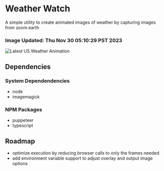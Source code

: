 # Weather Watch

A simple utility to create animated images of weather by capturing images from zoom.earth

### Image Updated: Thu Nov 30 05:10:29 PST 2023

![Latest US Weather Animation](animations/2023-11-30.webp)

## Dependencies
### System Dependendencies
* node
* imagemagick
### NPM Packages
* puppeteer
* typescript

## Roadmap
* optimize execution by reducing browser calls to only the frames needed
* add environment variable support to adjust overlay and output image options
